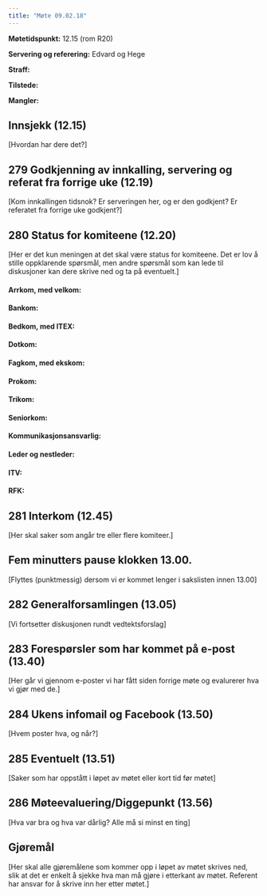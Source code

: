 ```yaml
---
title: "Møte 09.02.18"
---
```


**Møtetidspunkt:** 12.15 (rom R20)

**Servering og referering:** Edvard og Hege

**Straff:**  

**Tilstede:** 

**Mangler:** 

## Innsjekk (12.15)
[Hvordan har dere det?]

## 279 Godkjenning av innkalling, servering og referat fra forrige uke (12.19)
[Kom innkallingen tidsnok? Er serveringen her, og er den godkjent? Er referatet fra forrige uke godkjent?]  

## 280 Status for komiteene (12.20)
[Her er det kun meningen at det skal være status for komiteene. Det er lov å stille oppklarende spørsmål, men andre spørsmål som kan lede til diskusjoner kan dere skrive ned og ta på eventuelt.]

#### Arrkom, med velkom:

#### Bankom: 

#### Bedkom, med ITEX:

#### Dotkom:

#### Fagkom, med ekskom:

#### Prokom:  

#### Trikom:  

#### Seniorkom: 

#### Kommunikasjonsansvarlig:

#### Leder og nestleder:  

#### ITV: 

#### RFK:

## 281 Interkom (12.45) 
[Her skal saker som angår tre eller flere komiteer.]  

## Fem minutters pause klokken 13.00.
[Flyttes (punktmessig) dersom vi er kommet lenger i sakslisten innen 13.00]

## 282 Generalforsamlingen (13.05)
[Vi fortsetter diskusjonen rundt vedtektsforslag]

## 283 Forespørsler som har kommet på e-post (13.40)
[Her går vi gjennom e-poster vi har fått siden forrige møte og evalurerer hva vi gjør med de.]

## 284 Ukens infomail og Facebook (13.50)  
[Hvem poster hva, og når?] 

## 285 Eventuelt (13.51)
[Saker som har oppstått i løpet av møtet eller kort tid før møtet]

## 286 Møteevaluering/Diggepunkt (13.56)
[Hva var bra og hva var dårlig? Alle må si minst en ting] 

## Gjøremål
[Her skal alle gjøremålene som kommer opp i løpet av møtet skrives ned, slik at det er enkelt å sjekke hva man må gjøre i etterkant av møtet. Referent har ansvar for å skrive inn her etter møtet.]